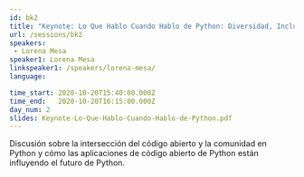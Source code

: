 ```yaml
---
id: bk2
title: "Keynote: Lo Que Hablo Cuando Hablo de Python: Diversidad, Inclusión y Comunidad en Python"
url: /sessions/bk2
speakers:
 - Lorena Mesa
speaker1: Lorena Mesa
linkspeaker1: /speakers/lorena-mesa/
language: 

time_start: 2020-10-20T15:40:00.000Z
time_end:   2020-10-20T16:15:00.000Z
day_num: 2
slides: Keynote-Lo-Que-Hablo-Cuando-Hablo-de-Python.pdf
---
```


Discusión sobre la intersección del código abierto y la comunidad en Python y cómo las aplicaciones de código abierto de Python están influyendo el futuro de Python.

